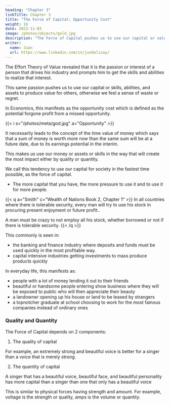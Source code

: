 ```yaml
---
heading: "Chapter 3"
linkTitle: Chapter 3
title: "The Force of Capital: Opportunity Cost"
weight: 16
date: 2023-11-03
image: /photos/objects/gold.jpg
description: "The Force of Capital pushes us to use our capital or value-producing assets."
writer:
  name: Juan
  url: https://www.linkedin.com/in/jundalisay/
---
```




The Effort Theory of Value revealed that it is the passion or interest of a person that drives his industry and prompts him to get the skills and abilities to realize that interest.

This same passion pushes us to use our capital or skills, abilities, and  assets to produce value for others, otherwise we feel a sense of waste or regret.

In Economics, this manifests as the opportunity cost which is defined as the potential forgone profit from a missed opportunity.


{{< i s="/photos/meta/god.jpg" a="Opportunity" >}}


It necessarily leads to the concept of the time value of money which says that a sum of money is worth more now than the same sum will be at a future date, due to its earnings potential in the interim.

This makes us use our money or assets or skills in the way that will create the most impact either by quality or quantity. 


We call this tendency to use our capital for society in the fastest time possible, as the force of capital.
- The more capital that you have, the more pressure to use it and to use it for more people.


{{< q a="Smith" c="Wealth of Nations Book 2, Chapter 1" >}}
In all countries where there is tolerable security, every man will try to use his stock in procuring present enjoyment or future profit..

A man must be crazy to not employ all his stock, whether borrowed or not if there is tolerable security.
{{< /q >}}



This commonly is seen in:
- the banking and finance industry where deposits and funds must be used quickly in the most profitable way. 
- capital intensive industries getting investments to mass produce products quickly

In everyday life, this manifests as:
- people with a lot of money lending it out to their friends 
- beautiful or handsome people entering show business where they will be exposed to public who will then appreciate their beauty
- a landowner opening up his house or land to be leased by strangers
- a topnotcher graduate at school choosing to work for the most famous companies instead of ordinary ones 



### Quality and Quantity

The Force of Capital depends on 2 components:

1. The quality of capital

For example, an extremely strong and beautiful voice is better for a singer than a voice that is merely strong. 

2. The quantity of capital 

A singer that has a beautiful voice, beautiful face, and beautiful personality has more capital than a singer than one that only has a beautiful voice

This is similar to physical forces having strength and amount. For example, voltage is the strength or quality, amps is the volume or quantity. 

